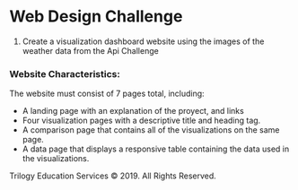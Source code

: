 # Web Design Challenge 


1. Create a visualization dashboard website using the images of the weather data from the Api Challenge


### Website Characteristics:

The website must consist of 7 pages total, including:

* A landing page with an explanation of the proyect, and links
* Four visualization pages with a descriptive title and heading tag.
* A comparison page that contains all of the visualizations on the same page.
* A data page that displays a responsive table containing the data used in the visualizations.

Trilogy Education Services © 2019. All Rights Reserved.
